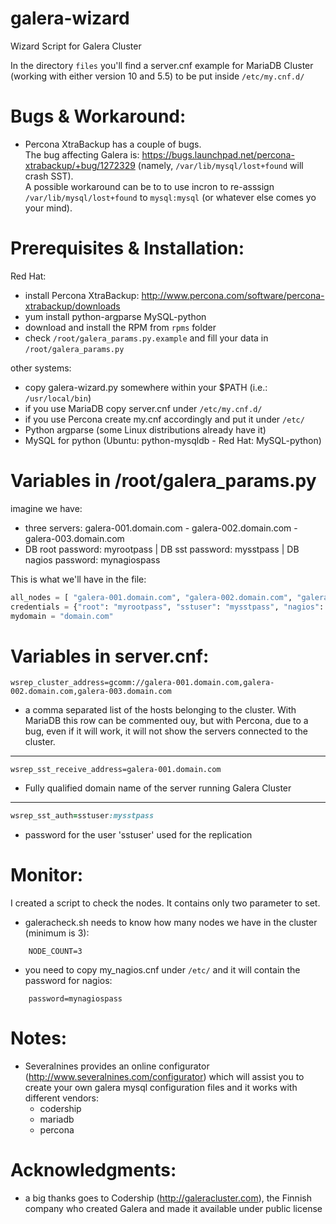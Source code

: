 galera-wizard
=============

Wizard Script for Galera Cluster

In the directory ```files``` you'll find a server.cnf example for MariaDB Cluster (working with either version 10 and 5.5) to be put inside ```/etc/my.cnf.d/```


Bugs & Workaround:
==================

- Percona XtraBackup has a couple of bugs.  
The bug affecting Galera is: https://bugs.launchpad.net/percona-xtrabackup/+bug/1272329 (namely, ```/var/lib/mysql/lost+found``` will crash SST).  
A possible workaround can be to to use incron to re-asssign ```/var/lib/mysql/lost+found``` to ```mysql:mysql``` (or whatever else comes yo your mind).  


Prerequisites & Installation:
=============================

Red Hat:
- install Percona XtraBackup: http://www.percona.com/software/percona-xtrabackup/downloads
- yum install python-argparse MySQL-python
- download and install the RPM from ```rpms``` folder
- check ```/root/galera_params.py.example``` and fill your data in ```/root/galera_params.py```

other systems:
- copy galera-wizard.py somewhere within your $PATH (i.e.: ```/usr/local/bin```)
- if you use MariaDB copy server.cnf under ```/etc/my.cnf.d/```
- if you use Percona create my.cnf accordingly and put it under ```/etc/```
- Python argparse (some Linux distributions already have it)
- MySQL for python (Ubuntu: python-mysqldb - Red Hat: MySQL-python)


Variables in /root/galera_params.py
============================================
imagine we have: 
 - three servers: galera-001.domain.com - galera-002.domain.com - galera-003.domain.com
 - DB root password: myrootpass | DB sst password: mysstpass | DB nagios password: mynagiospass

This is what we'll have in the file:
```python
all_nodes = [ "galera-001.domain.com", "galera-002.domain.com", "galera-003.domain.com" ]
credentials = {"root": "myrootpass", "sstuser": "mysstpass", "nagios": "mynagiospass"}
mydomain = "domain.com"
```

Variables in server.cnf:
=============================
```
wsrep_cluster_address=gcomm://galera-001.domain.com,galera-002.domain.com,galera-003.domain.com
```
- a comma separated list of the hosts belonging to the cluster. With MariaDB this row can be commented ouy, but with Percona, due to a bug, even if it will work, it will not show the servers connected to the cluster.  
  
----------------------  
```
wsrep_sst_receive_address=galera-001.domain.com
```
- Fully qualified domain name of the server running Galera Cluster


----------------------  
```ruby
wsrep_sst_auth=sstuser:mysstpass
```
- password for the user 'sstuser' used for the replication


Monitor:
========

I created a script to check the nodes. It contains only two parameter to set.  
- galeracheck.sh needs to know how many nodes we have in the cluster (minimum is 3):
```
    NODE_COUNT=3
```
- you need to copy my_nagios.cnf under ```/etc/``` and it will contain the password for nagios:
```
    password=mynagiospass
```


Notes:
======

- Severalnines provides an online configurator (http://www.severalnines.com/configurator) which will assist you to create your own galera mysql configuration files and it works with different vendors:
    - codership
    - mariadb
    - percona


Acknowledgments:
================

- a big thanks goes to Codership (http://galeracluster.com), the Finnish company who created Galera and made it available under public license

